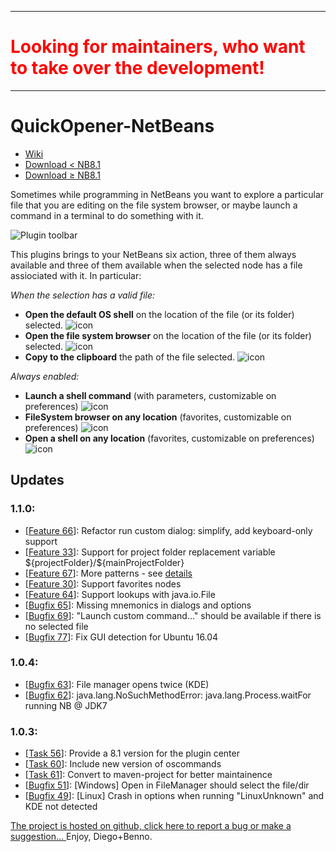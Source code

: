 <hr>
<h1 style="color: #FF0000">Looking for maintainers, who want to take over the development!</h1>
<hr>

QuickOpener-NetBeans
====================

* [Wiki](https://github.com/dzsessona/QuickOpener-NetBeans/wiki/Home)<br/>
* [Download < NB8.1](http://plugins.netbeans.org/plugin/43217/quickopener)
* [Download &ge; NB8.1](http://plugins.netbeans.org/plugin/62668/?show=true)

Sometimes while programming in NetBeans you want to explore a particular file that you are editing on the file system browser, or maybe launch a command in a terminal to do something with it.

![Plugin toolbar](https://raw.githubusercontent.com/dzsessona/QuickOpener-NetBeans/master/QuickOpener/qoscreenshots/shot2.png)

This plugins brings to your NetBeans six action, three of them always available and three of them available when the selected node has a file assiociated with it. In particular:

_When the selection has a valid file:_

* **Open the default OS shell** on the location of the file (or its folder) selected.
![icon](https://raw.githubusercontent.com/dzsessona/QuickOpener-NetBeans/master/QuickOpener/qoscreenshots/shot7.PNG)&nbsp; 
* **Open the file system browser** on the location of the file (or its folder) selected.
![icon](https://raw.githubusercontent.com/dzsessona/QuickOpener-NetBeans/master/QuickOpener/qoscreenshots/shot8.png)&nbsp; 
* **Copy to the clipboard** the path of the file selected.
![icon](https://raw.githubusercontent.com/dzsessona/QuickOpener-NetBeans/master/QuickOpener/qoscreenshots/shot9.PNG)&nbsp; 

_Always enabled:_

* **Launch a shell command** (with parameters, customizable on preferences) ![icon](https://raw.githubusercontent.com/dzsessona/QuickOpener-NetBeans/master/QuickOpener/qoscreenshots/launch.png)&nbsp; 
* **FileSystem browser on any location** (favorites, customizable on preferences)
![icon](https://raw.githubusercontent.com/dzsessona/QuickOpener-NetBeans/master/QuickOpener/qoscreenshots/shot10.png)&nbsp; 
* **Open a shell on any location** (favorites, customizable on preferences)
![icon](https://raw.githubusercontent.com/dzsessona/QuickOpener-NetBeans/master/QuickOpener/qoscreenshots/shot11.png)&nbsp; 

<h2>Updates</h2>

<h3>1.1.0:</h3>
<ul>
<li>[<a href="https://github.com/dzsessona/QuickOpener-NetBeans/issues/66">Feature 66</a>]: Refactor run custom dialog: simplify, add keyboard-only support</li>
<li>[<a href="https://github.com/dzsessona/QuickOpener-NetBeans/issues/33">Feature 33</a>]: Support for project folder replacement variable ${projectFolder}/${mainProjectFolder}</li>
<li>[<a href="https://github.com/dzsessona/QuickOpener-NetBeans/issues/67">Feature 67</a>]: More patterns - see <a href="https://github.com/dzsessona/QuickOpener-NetBeans/issues/67">details</a></li>
<li>[<a href="https://github.com/dzsessona/QuickOpener-NetBeans/issues/30">Feature 30</a>]: Support favorites nodes</li>
<li>[<a href="https://github.com/dzsessona/QuickOpener-NetBeans/issues/64">Feature 64</a>]: Support lookups with java.io.File</li>
<li>[<a href="https://github.com/dzsessona/QuickOpener-NetBeans/issues/65">Bugfix 65</a>]: Missing mnemonics in dialogs and options</li>
<li>[<a href="https://github.com/dzsessona/QuickOpener-NetBeans/issues/69">Bugfix 69</a>]: "Launch custom command..." should be available if there is no selected file</li>
<li>[<a href="https://github.com/dzsessona/QuickOpener-NetBeans/issues/77">Bugfix 77</a>]: Fix GUI detection for Ubuntu 16.04</li>
</ul>

<h3>1.0.4:</h3>
<ul>
<li>[<a href="https://github.com/dzsessona/QuickOpener-NetBeans/issues/63">Bugfix 63</a>]: File manager opens twice (KDE)</li>
<li>[<a href="https://github.com/dzsessona/QuickOpener-NetBeans/issues/62">Bugfix 62</a>]: java.lang.NoSuchMethodError: java.lang.Process.waitFor running NB @ JDK7</li>
 </ul>

<h3>1.0.3:</h3>
<ul>
<li>[<a href="https://github.com/dzsessona/QuickOpener-NetBeans/issues/56">Task 56</a>]: Provide a 8.1 version for the plugin center</li>
<li>[<a href="https://github.com/dzsessona/QuickOpener-NetBeans/issues/60">Task 60</a>]: Include new version of oscommands</li>
<li>[<a href="https://github.com/dzsessona/QuickOpener-NetBeans/issues/61">Task 61</a>]: Convert to maven-project for better maintainence</li>
<li>[<a href="https://github.com/dzsessona/QuickOpener-NetBeans/issues/51">Bugfix 51</a>]: [Windows] Open in FileManager should select the file/dir</li>
<li>[<a href="https://github.com/dzsessona/QuickOpener-NetBeans/issues/49">Bugfix 49</a>]: [Linux] Crash in options when running "LinuxUnknown" and KDE not detected</li>

 </ul>

<p><a href="https://github.com/kinkadzs/QuickOpener-NetBeans/wiki/Home">The project is hosted on github, click here to report a bug or make a suggestion...
    </a>Enjoy, Diego+Benno.
    </p>
